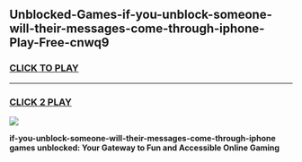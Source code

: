 
## Unblocked-Games-if-you-unblock-someone-will-their-messages-come-through-iphone-Play-Free-cnwq9
<h3>
<a href="https://premium76.site?title=if-you-unblock-someone-will-their-messages-come-through-iphone&ref=19M">CLICK TO PLAY</a></h3>
<hr>

<h3>
<a href="https://premium76.site?title=if-you-unblock-someone-will-their-messages-come-through-iphone&ref=19M">CLICK 2 PLAY</a>
  
</h3>

<a href="https://premium76.site?title=if-you-unblock-someone-will-their-messages-come-through-iphone&ref=19M"><img src="https://clearcache.store/games.png"></a>


**if-you-unblock-someone-will-their-messages-come-through-iphone games unblocked: Your Gateway to Fun and Accessible Online Gaming**
